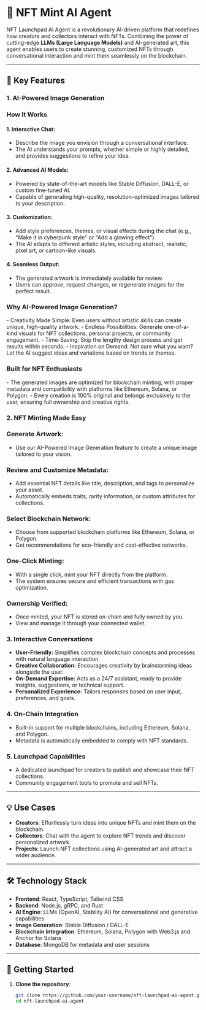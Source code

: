 # 🎨 NFT Mint AI Agent  

NFT Launchpad AI Agent is a revolutionary AI-driven platform that redefines how creators and collectors interact with NFTs. Combining the power of cutting-edge **LLMs (Large Language Models)** and AI-generated art, this agent enables users to create stunning, customized NFTs through conversational interaction and mint them seamlessly on the blockchain.

---

## 🌟 Key Features  

### 1. **AI-Powered Image Generation**  
<h3>How It Works</h3>
<h4>1. Interactive Chat:</h4>

- Describe the image you envision through a conversational interface.
- The AI understands your prompts, whether simple or highly detailed, and provides suggestions to refine your idea.

<h4>2. Advanced AI Models:</h4>

- Powered by state-of-the-art models like Stable Diffusion, DALL-E, or custom fine-tuned AI.
- Capable of generating high-quality, resolution-optimized images tailored to your description.

<h4>3. Customization:</h4>

- Add style preferences, themes, or visual effects during the chat (e.g., "Make it in cyberpunk style" or "Add a glowing effect").
- The AI adapts to different artistic styles, including abstract, realistic, pixel art, or cartoon-like visuals.

<h4>4. Seamless Output:</h4>

- The generated artwork is immediately available for review.
- Users can approve, request changes, or regenerate images for the perfect result.

<h3>Why AI-Powered Image Generation?</h3>
- Creativity Made Simple: Even users without artistic skills can create unique, high-quality artwork.
- Endless Possibilities: Generate one-of-a-kind visuals for NFT collections, personal projects, or community engagement.
- Time-Saving: Skip the lengthy design process and get results within seconds.
- Inspiration on Demand: Not sure what you want? Let the AI suggest ideas and variations based on trends or themes.

<h3>Built for NFT Enthusiasts</h3>
- The generated images are optimized for blockchain minting, with proper metadata and compatibility with platforms like Ethereum, Solana, or Polygon.
- Every creation is 100% original and belongs exclusively to the user, ensuring full ownership and creative rights.

### 2. **NFT Minting Made Easy**  
<h3>Generate Artwork:</h3>

- Use our AI-Powered Image Generation feature to create a unique image tailored to your vision.

<h3>Review and Customize Metadata:</h3>

- Add essential NFT details like title, description, and tags to personalize your asset.
- Automatically embeds traits, rarity information, or custom attributes for collections.
  
<h3>Select Blockchain Network:</h3>

- Choose from supported blockchain platforms like Ethereum, Solana, or Polygon.
- Get recommendations for eco-friendly and cost-effective networks.

<h3>One-Click Minting:</h3>

- With a single click, mint your NFT directly from the platform.
- The system ensures secure and efficient transactions with gas optimization.

<h3>Ownership Verified:</h3>

- Once minted, your NFT is stored on-chain and fully owned by you.
- View and manage it through your connected wallet.

### 3. **Interactive Conversations**  
- <b>User-Friendly:</b> Simplifies complex blockchain concepts and processes with natural language interaction.
- <b>Creative Collaboration:</b> Encourages creativity by brainstorming ideas alongside the user.
- <b>On-Demand Expertise:</b> Acts as a 24/7 assistant, ready to provide insights, suggestions, or technical support.
- <b>Personalized Experience:</b> Tailors responses based on user input, preferences, and goals.

### 4. **On-Chain Integration**  
- Built-in support for multiple blockchains, including Ethereum, Solana, and Polygon.  
- Metadata is automatically embedded to comply with NFT standards.  

### 5. **Launchpad Capabilities**  
- A dedicated launchpad for creators to publish and showcase their NFT collections.  
- Community engagement tools to promote and sell NFTs.  

---

## 💡 Use Cases  

- **Creators**: Effortlessly turn ideas into unique NFTs and mint them on the blockchain.  
- **Collectors**: Chat with the agent to explore NFT trends and discover personalized artwork.  
- **Projects**: Launch NFT collections using AI-generated art and attract a wider audience.  

---

## 🛠️ Technology Stack  

- **Frontend**: React, TypeScript, Tailwind CSS  
- **Backend**: Node.js, gRPC, and Rust  
- **AI Engine**: LLMs (OpenAI, Stability AI) for conversational and generative capabilities  
- **Image Generation**: Stable Diffusion / DALL-E  
- **Blockchain Integration**: Ethereum, Solana, Polygon with Web3.js and Anchor for Solana  
- **Database**: MongoDB for metadata and user sessions  

---

## 🚀 Getting Started  

1. **Clone the repository**:  
   ```bash
   git clone https://github.com/your-username/nft-launchpad-ai-agent.git
   cd nft-launchpad-ai-agent
